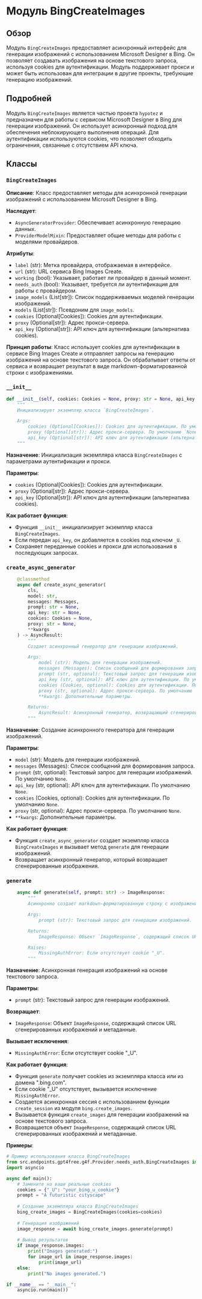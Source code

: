 # Модуль BingCreateImages

## Обзор

Модуль `BingCreateImages` предоставляет асинхронный интерфейс для генерации изображений с использованием Microsoft Designer в Bing. Он позволяет создавать изображения на основе текстового запроса, используя cookies для аутентификации. Модуль поддерживает прокси и может быть использован для интеграции в другие проекты, требующие генерацию изображений.

## Подробней

Модуль `BingCreateImages` является частью проекта `hypotez` и предназначен для работы с сервисом Microsoft Designer в Bing для генерации изображений. Он использует асинхронный подход для обеспечения неблокирующего выполнения операций. Для аутентификации используются cookies, что позволяет обходить ограничения, связанные с отсутствием API ключа.

## Классы

### `BingCreateImages`

**Описание**: Класс предоставляет методы для асинхронной генерации изображений с использованием Microsoft Designer в Bing.

**Наследует**:
- `AsyncGeneratorProvider`: Обеспечивает асинхронную генерацию данных.
- `ProviderModelMixin`: Предоставляет общие методы для работы с моделями провайдеров.

**Атрибуты**:
- `label` (str): Метка провайдера, отображаемая в интерфейсе.
- `url` (str): URL сервиса Bing Images Create.
- `working` (bool): Указывает, работает ли провайдер в данный момент.
- `needs_auth` (bool): Указывает, требуется ли аутентификация для работы с провайдером.
- `image_models` (List[str]): Список поддерживаемых моделей генерации изображений.
- `models` (List[str]): Псевдоним для `image_models`.
- `cookies` (Optional[Cookies]): Cookies для аутентификации.
- `proxy` (Optional[str]): Адрес прокси-сервера.
- `api_key` (Optional[str]): API ключ для аутентификации (альтернатива cookies).

**Принцип работы**:
Класс использует cookies для аутентификации в сервисе Bing Images Create и отправляет запросы на генерацию изображений на основе текстового запроса. Он обрабатывает ответы от сервиса и возвращает результат в виде markdown-форматированной строки с изображениями.

### `__init__`

```python
def __init__(self, cookies: Cookies = None, proxy: str = None, api_key: str = None) -> None:
    """
    Инициализирует экземпляр класса `BingCreateImages`.

    Args:
        cookies (Optional[Cookies]): Cookies для аутентификации. По умолчанию `None`.
        proxy (Optional[str]): Адрес прокси-сервера. По умолчанию `None`.
        api_key (Optional[str]): API ключ для аутентификации (альтернатива cookies). По умолчанию `None`.
    """
```

**Назначение**: Инициализация экземпляра класса `BingCreateImages` с параметрами аутентификации и прокси.

**Параметры**:
- `cookies` (Optional[Cookies]): Cookies для аутентификации.
- `proxy` (Optional[str]): Адрес прокси-сервера.
- `api_key` (Optional[str]): API ключ для аутентификации (альтернатива cookies).

**Как работает функция**:
- Функция `__init__` инициализирует экземпляр класса `BingCreateImages`.
- Если передан `api_key`, он добавляется в cookies под ключом `_U`.
- Сохраняет переданные cookies и прокси для использования в последующих запросах.

### `create_async_generator`

```python
    @classmethod
    async def create_async_generator(
        cls,
        model: str,
        messages: Messages,
        prompt: str = None,
        api_key: str = None,
        cookies: Cookies = None,
        proxy: str = None,
        **kwargs
    ) -> AsyncResult:
        """
        Создает асинхронный генератор для генерации изображений.

        Args:
            model (str): Модель для генерации изображений.
            messages (Messages): Список сообщений для формирования запроса.
            prompt (str, optional): Текстовый запрос для генерации изображений. По умолчанию `None`.
            api_key (str, optional): API ключ для аутентификации. По умолчанию `None`.
            cookies (Cookies, optional): Cookies для аутентификации. По умолчанию `None`.
            proxy (str, optional): Адрес прокси-сервера. По умолчанию `None`.
            **kwargs: Дополнительные параметры.

        Returns:
            AsyncResult: Асинхронный генератор, возвращающий сгенерированные изображения.
        """
```

**Назначение**: Создание асинхронного генератора для генерации изображений.

**Параметры**:
- `model` (str): Модель для генерации изображений.
- `messages` (Messages): Список сообщений для формирования запроса.
- `prompt` (str, optional): Текстовый запрос для генерации изображений. По умолчанию `None`.
- `api_key` (str, optional): API ключ для аутентификации. По умолчанию `None`.
- `cookies` (Cookies, optional): Cookies для аутентификации. По умолчанию `None`.
- `proxy` (str, optional): Адрес прокси-сервера. По умолчанию `None`.
- `**kwargs`: Дополнительные параметры.

**Как работает функция**:
- Функция `create_async_generator` создает экземпляр класса `BingCreateImages` и вызывает метод `generate` для генерации изображений.
- Возвращает асинхронный генератор, который возвращает сгенерированные изображения.

### `generate`

```python
    async def generate(self, prompt: str) -> ImageResponse:
        """
        Асинхронно создает markdown-форматированную строку с изображениями на основе запроса.

        Args:
            prompt (str): Текстовый запрос для генерации изображений.

        Returns:
            ImageResponse: Объект `ImageResponse`, содержащий список URL сгенерированных изображений и метаданные.

        Raises:
            MissingAuthError: Если отсутствует cookie "_U".
        """
```

**Назначение**: Асинхронная генерация изображений на основе текстового запроса.

**Параметры**:
- `prompt` (str): Текстовый запрос для генерации изображений.

**Возвращает**:
- `ImageResponse`: Объект `ImageResponse`, содержащий список URL сгенерированных изображений и метаданные.

**Вызывает исключения**:
- `MissingAuthError`: Если отсутствует cookie "_U".

**Как работает функция**:
- Функция `generate` получает cookies из экземпляра класса или из домена ".bing.com".
- Если cookie "_U" отсутствует, вызывается исключение `MissingAuthError`.
- Создается асинхронная сессия с использованием функции `create_session` из модуля `bing.create_images`.
- Вызывается функция `create_images` для генерации изображений на основе текстового запроса.
- Возвращается объект `ImageResponse`, содержащий список URL сгенерированных изображений и метаданные.

**Примеры**:
```python
# Пример использования класса BingCreateImages
from src.endpoints.gpt4free.g4f.Provider.needs_auth.BingCreateImages import BingCreateImages
import asyncio

async def main():
    # Замените на ваши реальные cookies
    cookies = {"_U": "your_bing_u_cookie"}
    prompt = "A futuristic cityscape"
    
    # Создание экземпляра класса BingCreateImages
    bing_create_images = BingCreateImages(cookies=cookies)
    
    # Генерация изображений
    image_response = await bing_create_images.generate(prompt)
    
    # Вывод результатов
    if image_response.images:
        print("Images generated:")
        for image_url in image_response.images:
            print(image_url)
    else:
        print("No images generated.")

if __name__ == "__main__":
    asyncio.run(main())
```